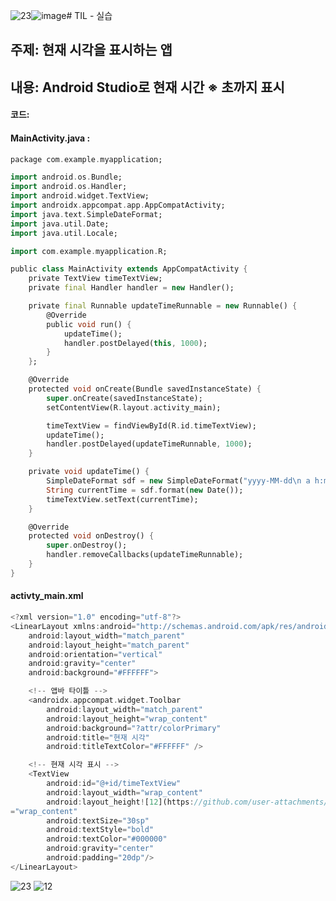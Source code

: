 ![23](https://github.com/user-attachments/assets/1630504d-decc-48d5-b509-ee28d817ecf2)![image](https://github.com/user-attachments/assets/4868a9c4-f8c5-4596-8388-750f8644b19e)# TIL - 실습

## 주제: 현재 시각을 표시하는 앱

## 내용: Android Studio로 현재 시간 ※ 초까지 표시

#### 코드:
#### MainActivity.java :
```dart
package com.example.myapplication;

import android.os.Bundle;
import android.os.Handler;
import android.widget.TextView;
import androidx.appcompat.app.AppCompatActivity;
import java.text.SimpleDateFormat;
import java.util.Date;
import java.util.Locale;

import com.example.myapplication.R;

public class MainActivity extends AppCompatActivity {
    private TextView timeTextView;
    private final Handler handler = new Handler();

    private final Runnable updateTimeRunnable = new Runnable() {
        @Override
        public void run() {
            updateTime();
            handler.postDelayed(this, 1000);
        }
    };

    @Override
    protected void onCreate(Bundle savedInstanceState) {
        super.onCreate(savedInstanceState);
        setContentView(R.layout.activity_main);

        timeTextView = findViewById(R.id.timeTextView);
        updateTime();
        handler.postDelayed(updateTimeRunnable, 1000);
    }

    private void updateTime() {
        SimpleDateFormat sdf = new SimpleDateFormat("yyyy-MM-dd\n a h:mm:ss", Locale.getDefault());
        String currentTime = sdf.format(new Date());
        timeTextView.setText(currentTime);
    }

    @Override
    protected void onDestroy() {
        super.onDestroy();
        handler.removeCallbacks(updateTimeRunnable);
    }
}
```

#### activty_main.xml
```dart
<?xml version="1.0" encoding="utf-8"?>
<LinearLayout xmlns:android="http://schemas.android.com/apk/res/android"
    android:layout_width="match_parent"
    android:layout_height="match_parent"
    android:orientation="vertical"
    android:gravity="center"
    android:background="#FFFFFF">

    <!-- 앱바 타이틀 -->
    <androidx.appcompat.widget.Toolbar
        android:layout_width="match_parent"
        android:layout_height="wrap_content"
        android:background="?attr/colorPrimary"
        android:title="현재 시각"
        android:titleTextColor="#FFFFFF" />

    <!-- 현재 시각 표시 -->
    <TextView
        android:id="@+id/timeTextView"
        android:layout_width="wrap_content"
        android:layout_height![12](https://github.com/user-attachments/assets/b2603b62-9396-49bf-8e18-6b324f46dddd)
="wrap_content"
        android:textSize="30sp"
        android:textStyle="bold"
        android:textColor="#000000"
        android:gravity="center"
        android:padding="20dp"/>
</LinearLayout>
```
![23](https://github.com/user-attachments/assets/2e4029b8-35bf-4d29-ba93-252b93134227)
![12](https://github.com/user-attachments/assets/cba56413-198f-4a73-a907-19f64f5a9130)

